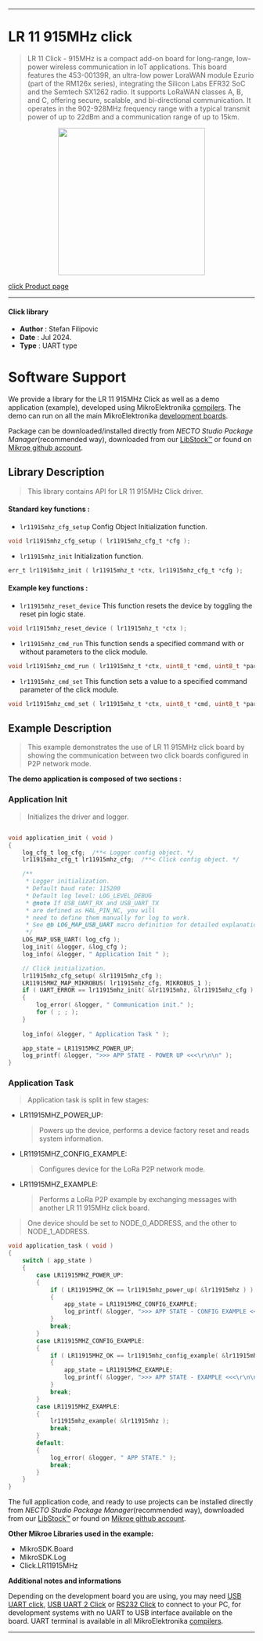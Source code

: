 
---
# LR 11 915MHz click

> LR 11 Click - 915MHz is a compact add-on board for long-range, low-power wireless communication in IoT applications. This board features the 453-00139R, an ultra-low power LoraWAN module Ezurio (part of the RM126x series), integrating the Silicon Labs EFR32 SoC and the Semtech SX1262 radio. It supports LoRaWAN classes A, B, and C, offering secure, scalable, and bi-directional communication. It operates in the 902-928MHz frequency range with a typical transmit power of up to 22dBm and a communication range of up to 15km.

<p align="center">
  <img src="https://download.mikroe.com/images/click_for_ide/lr11915mhz_click.png" height=300px>
</p>

[click Product page](https://www.mikroe.com/lr-11-click-915mhz)

---


#### Click library

- **Author**        : Stefan Filipovic
- **Date**          : Jul 2024.
- **Type**          : UART type


# Software Support

We provide a library for the LR 11 915MHz Click
as well as a demo application (example), developed using MikroElektronika
[compilers](https://www.mikroe.com/necto-studio).
The demo can run on all the main MikroElektronika [development boards](https://www.mikroe.com/development-boards).

Package can be downloaded/installed directly from *NECTO Studio Package Manager*(recommended way), downloaded from our [LibStock&trade;](https://libstock.mikroe.com) or found on [Mikroe github account](https://github.com/MikroElektronika/mikrosdk_click_v2/tree/master/clicks).

## Library Description

> This library contains API for LR 11 915MHz Click driver.

#### Standard key functions :

- `lr11915mhz_cfg_setup` Config Object Initialization function.
```c
void lr11915mhz_cfg_setup ( lr11915mhz_cfg_t *cfg );
```

- `lr11915mhz_init` Initialization function.
```c
err_t lr11915mhz_init ( lr11915mhz_t *ctx, lr11915mhz_cfg_t *cfg );
```

#### Example key functions :

- `lr11915mhz_reset_device` This function resets the device by toggling the reset pin logic state.
```c
void lr11915mhz_reset_device ( lr11915mhz_t *ctx );
```

- `lr11915mhz_cmd_run` This function sends a specified command with or without parameters to the click module.
```c
void lr11915mhz_cmd_run ( lr11915mhz_t *ctx, uint8_t *cmd, uint8_t *param );
```

- `lr11915mhz_cmd_set` This function sets a value to a specified command parameter of the click module.
```c
void lr11915mhz_cmd_set ( lr11915mhz_t *ctx, uint8_t *cmd, uint8_t *param_id, uint8_t *value );
```

## Example Description

> This example demonstrates the use of LR 11 915MHz click board by showing the communication between two click boards configured in P2P network mode.

**The demo application is composed of two sections :**

### Application Init

> Initializes the driver and logger.

```c

void application_init ( void )
{
    log_cfg_t log_cfg;  /**< Logger config object. */
    lr11915mhz_cfg_t lr11915mhz_cfg;  /**< Click config object. */

    /** 
     * Logger initialization.
     * Default baud rate: 115200
     * Default log level: LOG_LEVEL_DEBUG
     * @note If USB_UART_RX and USB_UART_TX 
     * are defined as HAL_PIN_NC, you will 
     * need to define them manually for log to work. 
     * See @b LOG_MAP_USB_UART macro definition for detailed explanation.
     */
    LOG_MAP_USB_UART( log_cfg );
    log_init( &logger, &log_cfg );
    log_info( &logger, " Application Init " );

    // Click initialization.
    lr11915mhz_cfg_setup( &lr11915mhz_cfg );
    LR11915MHZ_MAP_MIKROBUS( lr11915mhz_cfg, MIKROBUS_1 );
    if ( UART_ERROR == lr11915mhz_init( &lr11915mhz, &lr11915mhz_cfg ) ) 
    {
        log_error( &logger, " Communication init." );
        for ( ; ; );
    }
    
    log_info( &logger, " Application Task " );

    app_state = LR11915MHZ_POWER_UP;
    log_printf( &logger, ">>> APP STATE - POWER UP <<<\r\n\n" );
}

```

### Application Task

> Application task is split in few stages:
 - LR11915MHZ_POWER_UP: 
   > Powers up the device, performs a device factory reset and reads system information.
 - LR11915MHZ_CONFIG_EXAMPLE: 
   > Configures device for the LoRa P2P network mode.
 - LR11915MHZ_EXAMPLE:
   > Performs a LoRa P2P example by exchanging messages with another LR 11 915MHz click board.
> One device should be set to NODE_0_ADDRESS, and the other to NODE_1_ADDRESS.

```c
void application_task ( void )
{
    switch ( app_state )
    {
        case LR11915MHZ_POWER_UP:
        {
            if ( LR11915MHZ_OK == lr11915mhz_power_up( &lr11915mhz ) )
            {
                app_state = LR11915MHZ_CONFIG_EXAMPLE;
                log_printf( &logger, ">>> APP STATE - CONFIG EXAMPLE <<<\r\n\n" );
            }
            break;
        }
        case LR11915MHZ_CONFIG_EXAMPLE:
        {
            if ( LR11915MHZ_OK == lr11915mhz_config_example( &lr11915mhz ) )
            {
                app_state = LR11915MHZ_EXAMPLE;
                log_printf( &logger, ">>> APP STATE - EXAMPLE <<<\r\n\n" );
            }
            break;
        }
        case LR11915MHZ_EXAMPLE:
        {
            lr11915mhz_example( &lr11915mhz );
            break;
        }
        default:
        {
            log_error( &logger, " APP STATE." );
            break;
        }
    }
}
```

The full application code, and ready to use projects can be installed directly from *NECTO Studio Package Manager*(recommended way), downloaded from our [LibStock&trade;](https://libstock.mikroe.com) or found on [Mikroe github account](https://github.com/MikroElektronika/mikrosdk_click_v2/tree/master/clicks).

**Other Mikroe Libraries used in the example:**

- MikroSDK.Board
- MikroSDK.Log
- Click.LR11915MHz

**Additional notes and informations**

Depending on the development board you are using, you may need
[USB UART click](https://www.mikroe.com/usb-uart-click),
[USB UART 2 Click](https://www.mikroe.com/usb-uart-2-click) or
[RS232 Click](https://www.mikroe.com/rs232-click) to connect to your PC, for
development systems with no UART to USB interface available on the board. UART
terminal is available in all MikroElektronika
[compilers](https://shop.mikroe.com/compilers).

---
